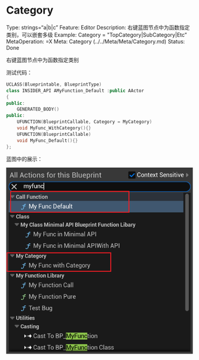 # Category

Type: strings=“a|b|c”
Feature: Editor
Description: 右键蓝图节点中为函数指定类别，可以嵌套多级
Example: Category = "TopCategory|SubCategory|Etc”
MetaOperation: =X
Meta: Category (../../Meta/Meta/Category.md)
Status: Done

右键蓝图节点中为函数指定类别

测试代码：

```cpp
UCLASS(Blueprintable, BlueprintType)
class INSIDER_API AMyFunction_Default :public AActor
{
public:
	GENERATED_BODY()
public:
	UFUNCTION(BlueprintCallable, Category = MyCategory)
	void MyFunc_WithCategory(){}
	UFUNCTION(BlueprintCallable)
	void MyFunc_Default(){}
};
```

蓝图中的展示：

![Untitled](Category/Untitled.png)